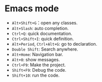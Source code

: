 
# Emacs mode

* `Alt+Shift+G`：open any classes.
* `Alt+Slash`: auto completion.
* `Ctrl+Q`: quick documentation.
* `Ctrl+Shift+I`: quick definition.
* `Alt+Period`, `Ctrl+Alt+G`: go to declaration.
* `Double Shift`: Search anywhere.
* `Alt+Home`: Navigation bar.
* `Alt+0`: show messages.
* `Ctrl+F9`: Make the project.
* `Shift+F9`: Debug the code.
* `Shift+10`: run the code.
